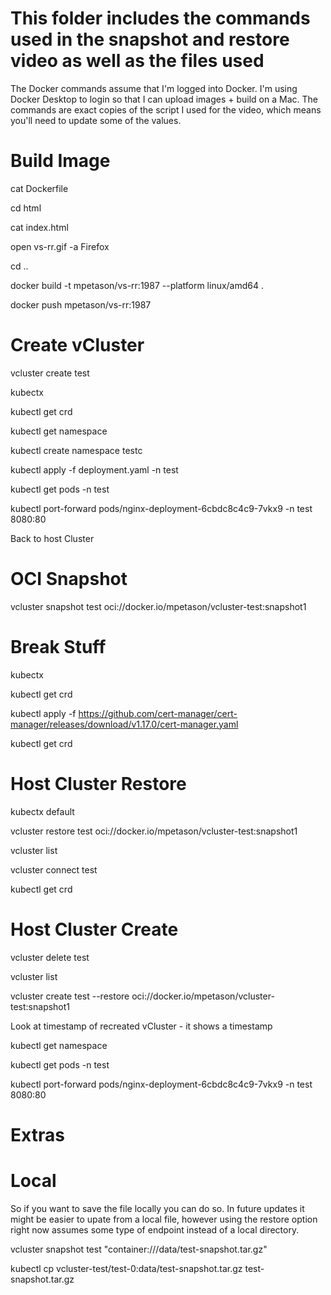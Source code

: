 # This folder includes the commands used in the snapshot and restore video as well as the files used

The Docker commands assume that I'm logged into Docker. I'm using Docker Desktop to login so that I can upload images + build on a Mac. The commands are exact copies of the script I used for the video, which means you'll need to update some of the values. 

# Build Image

cat Dockerfile

cd html

cat index.html

open vs-rr.gif -a Firefox

cd ..

docker build -t mpetason/vs-rr:1987 --platform linux/amd64 .

docker push mpetason/vs-rr:1987

# Create vCluster

vcluster create test

kubectx

kubectl get crd

kubectl get namespace

kubectl create namespace testc

kubectl apply -f deployment.yaml -n test

kubectl get pods -n test

kubectl port-forward pods/nginx-deployment-6cbdc8c4c9-7vkx9 -n test 8080:80

Back to host Cluster

# OCI Snapshot

vcluster snapshot test oci://docker.io/mpetason/vcluster-test:snapshot1

# Break Stuff

kubectx

kubectl get crd

kubectl apply -f https://github.com/cert-manager/cert-manager/releases/download/v1.17.0/cert-manager.yaml

kubectl get crd

# Host Cluster Restore

kubectx default

vcluster restore test oci://docker.io/mpetason/vcluster-test:snapshot1

vcluster list

vcluster connect test

kubectl get crd

# Host Cluster Create

vcluster delete test

vcluster list

vcluster create test --restore oci://docker.io/mpetason/vcluster-test:snapshot1

Look at timestamp of recreated vCluster - it shows a timestamp

kubectl get namespace

kubectl get pods -n test

kubectl port-forward pods/nginx-deployment-6cbdc8c4c9-7vkx9 -n test 8080:80

# Extras

# Local

So if you want to save the file locally you can do so. In future updates it might be easier to upate from a local file, however using the restore option right now assumes some type of endpoint instead of a local directory.

vcluster snapshot test "container:///data/test-snapshot.tar.gz"

kubectl cp vcluster-test/test-0:data/test-snapshot.tar.gz test-snapshot.tar.gz